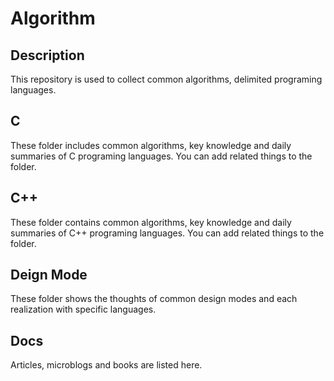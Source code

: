 # Algorithm
## Description
This repository is used to collect common algorithms, delimited programing languages.  

## C
These folder includes common algorithms, key knowledge and daily summaries of C programing languages. You can add related things to the folder.  

## C++
These folder contains common algorithms, key knowledge and daily summaries of C++ programing languages. You can add related things to the folder.  

## Deign Mode
These folder shows the thoughts of common design modes and each realization with specific languages.  

## Docs
Articles, microblogs and books are listed here.  

